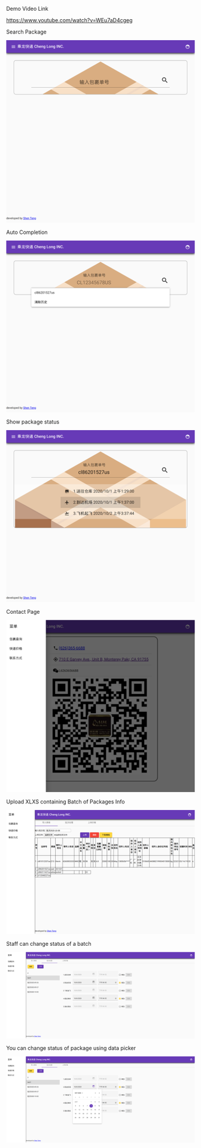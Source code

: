 Demo Video Link

https://www.youtube.com/watch?v=WEu7aD4cgeg


Search Package

![1](./preview/1.png)

Auto Completion

![1](./preview/2.png)

Show package status

![1](./preview/3.png)

Contact Page

![1](./preview/3.1.png)

Upload XLXS containing Batch of Packages Info

![1](./preview/4.png)

Staff can change status of a batch

![1](./preview/5.png)

You can change status of package using data picker

![1](./preview/6.png)
